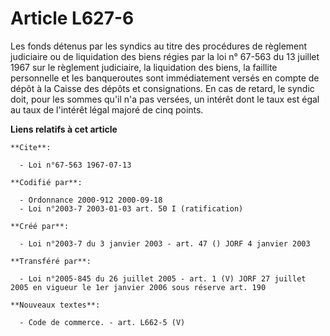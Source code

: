 # Article L627-6

Les fonds détenus par les syndics au titre des procédures de règlement judiciaire ou de liquidation des biens régies par la
loi n° 67-563 du 13 juillet 1967 sur le règlement judiciaire, la liquidation des biens, la faillite personnelle et les
banqueroutes sont immédiatement versés en compte de dépôt à la Caisse des dépôts et consignations. En cas de retard, le
syndic doit, pour les sommes qu'il n'a pas versées, un intérêt dont le taux est égal au taux de l'intérêt légal majoré de
cinq points.

**Liens relatifs à cet article**

	**Cite**:

	  - Loi n°67-563 1967-07-13

	**Codifié par**:

	  - Ordonnance 2000-912 2000-09-18
	  - Loi n°2003-7 2003-01-03 art. 50 I (ratification)

	**Créé par**:

	  - Loi n°2003-7 du 3 janvier 2003 - art. 47 () JORF 4 janvier 2003

	**Transféré par**:

	  - Loi n°2005-845 du 26 juillet 2005 - art. 1 (V) JORF 27 juillet 2005 en vigueur le 1er janvier 2006 sous réserve art. 190

	**Nouveaux textes**:

	  - Code de commerce. - art. L662-5 (V)

